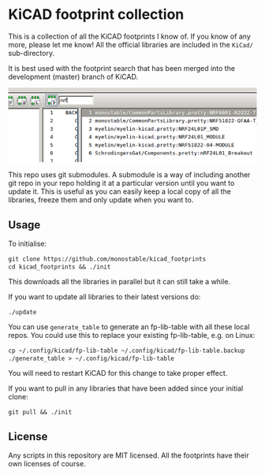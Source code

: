 # KiCAD footprint collection
This is a collection of all the KiCAD footprints I know of. If you know of any more, please let me know!
All the official libraries are included in the `KiCad/` sub-directory.

It is best used with the footprint search that has been merged into the development (master) branch of KiCAD.

![](screenshot.png)

This repo uses git submodules.
A submodule is a way of including another git repo in your repo holding it at a particular version until you want to update it.
This is useful as you can easily keep a local copy of all the libraries, freeze them and only update when you want to.

## Usage

To initialise:

    git clone https://github.com/monostable/kicad_footprints
    cd kicad_footprints && ./init

This downloads all the libraries in parallel but it can still take a while.

If you want to update all libraries to their latest versions do:

    ./update

You can use `generate_table` to generate an fp-lib-table with all these
local repos. You could use this to replace your existing fp-lib-table, e.g. on
Linux:
    
    cp ~/.config/kicad/fp-lib-table ~/.config/kicad/fp-lib-table.backup
    ./generate_table > ~/.config/kicad/fp-lib-table

You will need to restart KiCAD for this change to take proper effect. 

If you want to pull in any libraries that have been added since your initial clone:

    git pull && ./init


## License

Any scripts in this repository are MIT licensed. All the footprints have their own licenses of course.
